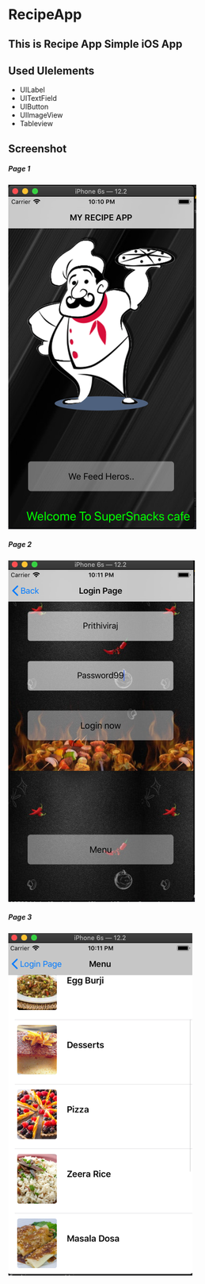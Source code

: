 # RecipeApp
## This is Recipe App Simple iOS App
## Used UIelements
- UILabel
- UITextField
- UIButton
- UIImageView
- Tableview
## Screenshot
##### Page 1
![Page 1](https://github.com/Prithiviraj69/RecipeApp/blob/main/Recipe-App/Screenshot%202021-07-02%20at%2010.10.38%20PM.png)


##### Page 2
![Page 2](https://github.com/Prithiviraj69/RecipeApp/blob/main/Recipe-App/Screenshot%202021-07-02%20at%2010.11.19%20PM.png)

##### Page 3
![Page 3](https://github.com/Prithiviraj69/RecipeApp/blob/main/Recipe-App/Screenshot%202021-07-02%20at%2010.11.49%20PM.png)
